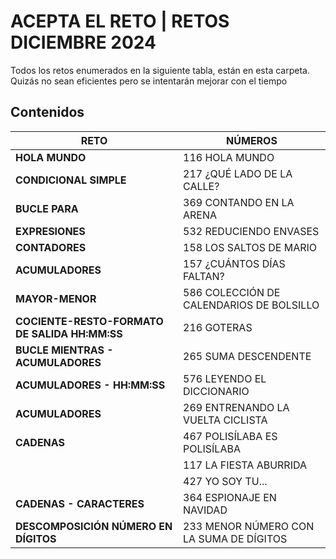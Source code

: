 # ACEPTA EL RETO | RETOS DICIEMBRE 2024
Todos los retos enumerados en la siguiente tabla, están en esta carpeta. Quizás no sean eficientes pero se intentarán mejorar con el tiempo

## Contenidos
| RETO                                         | NÚMEROS                           |
|----------------------------------------------|-----------------------------------|
| **HOLA MUNDO**                               | 116 HOLA MUNDO                   |
| **CONDICIONAL SIMPLE**                       | 217 ¿QUÉ LADO DE LA CALLE?       |
| **BUCLE PARA**                               | 369 CONTANDO EN LA ARENA         |
| **EXPRESIONES**                              | 532 REDUCIENDO ENVASES           |
| **CONTADORES**                               | 158 LOS SALTOS DE MARIO          |
| **ACUMULADORES**                             | 157 ¿CUÁNTOS DÍAS FALTAN?        |
| **MAYOR-MENOR**                              | 586 COLECCIÓN DE CALENDARIOS DE BOLSILLO |
| **COCIENTE-RESTO-FORMATO DE SALIDA HH:MM:SS**| 216 GOTERAS                      |
| **BUCLE MIENTRAS - ACUMULADORES**            | 265 SUMA DESCENDENTE             |
| **ACUMULADORES - HH:MM:SS**                  | 576 LEYENDO EL DICCIONARIO       |
| **ACUMULADORES**                             | 269 ENTRENANDO LA VUELTA CICLISTA|
| **CADENAS**                                  | 467 POLISÍLABA ES POLISÍLABA     |
|                                              | 117 LA FIESTA ABURRIDA           |
|                                              | 427 YO SOY TU...                 |
| **CADENAS - CARACTERES**                     | 364 ESPIONAJE EN NAVIDAD         |
| **DESCOMPOSICIÓN NÚMERO EN DÍGITOS**         | 233 MENOR NÚMERO CON LA SUMA DE DÍGITOS |
